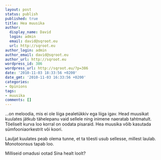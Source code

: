 ```yaml
---
layout: post
status: publish
published: true
title: Hea muusika
author:
  display_name: David
  login: admin
  email: david@sqroot.eu
  url: http://sqroot.eu
author_login: admin
author_email: david@sqroot.eu
author_url: http://sqroot.eu
wordpress_id: 386
wordpress_url: http://sqroot.eu/?p=386
date: '2010-11-03 18:33:56 +0200'
date_gmt: '2010-11-03 16:33:56 +0200'
categories:
- Opinions
tags:
- muusika
comments: []
---
```

<p>...on meloodia, mis ei ole liiga pealet&uuml;kkiv ega liiga igav. Head muusikat kuulates j&auml;tkub t&auml;helepanu vaid sellele ning inimene naeratab tahtmatult. T&otilde;eliselt kurva loo korral on oodata pisaraid. Hea muusika v&otilde;ib kasutada s&uuml;mfooniaorkestrit v&otilde;i koori.</p>
<p>Lauljat kuulates peab olema tunne, et ta t&otilde;esti usub sellesse, millest laulab. Monotoonsus tapab loo.</p>
<p>Milliseid omadusi ootad Sina healt loolt?</p>
